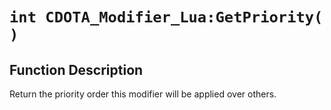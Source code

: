 # `int CDOTA_Modifier_Lua:GetPriority( )`
## Function Description
Return the priority order this modifier will be applied over others.
